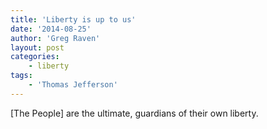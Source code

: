 ```yaml
---
title: 'Liberty is up to us'
date: '2014-08-25'
author: 'Greg Raven'
layout: post
categories:
    - liberty
tags:
    - 'Thomas Jefferson'
---
```


\[The People\] are the ultimate, guardians of their own liberty.